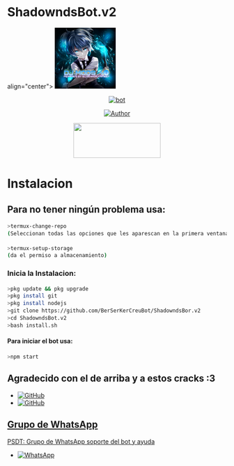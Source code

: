 # ShadowndsBot.v2

align="center">
<img src="./media/logo2.jpg" width="140" height="140"/>
</p>
<p align="center">
<a href="#"><img title="bot" src="https://img.shields.io/badge/「 👻 © by Samy 👻 」-black?colorA=%23ff0000&colorB=%23000000&style=for-the-badge"></a>
</p>
<p align="center">
  <a href="https://github.com/Berserker09"><img title="Author" src="https://img.shields.io/badge/Author-Berserker09 team-red.svg?style=for-the-badge&logo=github" /></a>
<p align="center">
<img src="https://www.crackingpro.com/uploads/team_VIP.gif" width="200" height="80"/>
</p>

# Instalacion

## Para no tener ningún problema usa:
```bash
>termux-change-repo
(Seleccionan todas las opciones que les aparescan en la primera ventana/En la segunda ventana seleccionan la opcion que contenga la letra 'grimler'

>termux-setup-storage
(da el permiso a almacenamiento)
```

### Inicia la Instalacion:

```bash
>pkg update && pkg upgrade
>pkg install git
>pkg install nodejs
>git clone https://github.com/BerSerKerCreuBot/ShadowndsBor.v2
>cd ShadowndsBot.v2
>bash install.sh
```

#### Para iniciar el bot usa:
```bash
>npm start
```
## Agradecido con el de arriba y a estos cracks :3

* <a href="https://github.com/adiwajshing/Baileys"><img alt="GitHub" src="https://img.shields.io/badge/adiwajshing/Baileys%20-%23121011.svg?&style=for-the-badge&logo=github&logoColor=white">
* <a href="https://github.com/Samu330/NyanBot"><img alt="GitHub" src="https://img.shields.io/badge/Samu330/NyanBot%20-%23121011.svg?&style=for-the-badge&logo=github&logoColor=white">
## Grupo de WhatsApp
PSDT: Grupo de WhatsApp soporte del bot y ayuda 
* <a href="https://chat.whatsapp.com/E5xoSThB6LQ5L6CY8XrODI"><img alt="WhatsApp" src="https://img.shields.io/badge/WhatsApp%20Group-25D366?style=for-the-badge&logo=whatsapp&logoColor=white"/></a>
